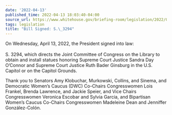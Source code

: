 ```yaml
---
date: '2022-04-13'
published_time: 2022-04-13 18:03:40-04:00
source_url: https://www.whitehouse.gov/briefing-room/legislation/2022/04/13/bill-signed-s-3294/
tags: legislation
title: "Bill Signed: S.\_3294"
---
```

 
On Wednesday, April 13, 2022, the President signed into law:  
   
S. 3294, which directs the Joint Committee of Congress on the Library to
obtain and install statues honoring Supreme Court Justice Sandra Day
O’Connor and Supreme Court Justice Ruth Bader Ginsburg in the U.S.
Capitol or on the Capitol Grounds.

Thank you to Senators Amy Klobuchar, Murkowski, Collins, and Sinema, and
Democratic Women’s Caucus (DWC) Co-Chairs Congresswomen Lois
Frankel, Brenda Lawrence, and Jackie Speier, and Vice Chairs
Congresswomen Veronica Escobar and Sylvia Garcia, and Bipartisan Women’s
Caucus Co-Chairs Congresswomen Madeleine Dean and Jenniffer
González-Colón.
